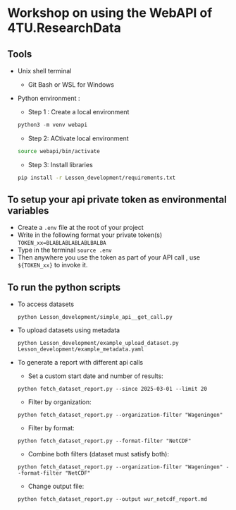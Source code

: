 # Workshop on using the WebAPI of 4TU.ResearchData

## Tools 

- Unix shell terminal 
    - Git Bash or WSL for Windows

- Python environment :

    - Step 1 : Create a local environment 

    ```python
    python3 -m venv webapi
    ```
    - Step 2: ACtivate local environment

    ```bash
    source webapi/bin/activate
    ```
    - Step 3: Install libraries

    ```bash
    pip install -r Lesson_development/requirements.txt
    ``` 

## To setup your api private token as environmental variables

- Create a `.env` file at the root of your project
- Write in the following format your private token(s) 
`TOKEN_xx=BLABLABLABLABLBALBA`
- Type in the terminal `source .env`
- Then anywhere you use the token as part of your API call , use `${TOKEN_xx}` to invoke it. 

## To run the python scripts 

- To access datasets


    `python Lesson_development/simple_api__get_call.py`


- To upload datasets using metadata


    `python Lesson_development/example_upload_dataset.py Lesson_development/example_metadata.yaml`


- To generate a report with different api calls 

    - Set a custom start date and number of results:

    `python fetch_dataset_report.py --since 2025-03-01 --limit 20`

        

    - Filter by organization:

    `python fetch_dataset_report.py --organization-filter "Wageningen"`

    - Filter by format:

    `python fetch_dataset_report.py --format-filter "NetCDF"`

    - Combine both filters (dataset must satisfy both):
    
    `python fetch_dataset_report.py --organization-filter "Wageningen" --format-filter "NetCDF"`

    - Change output file:

    `python fetch_dataset_report.py --output wur_netcdf_report.md`
